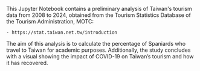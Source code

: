 This Jupyter Notebook contains a preliminary analysis of Taiwan's tourism data from 2008 to 2024, obtained from the Tourism Statistics Database of the Tourism Administration, MOTC:

    - https://stat.taiwan.net.tw/introduction

The aim of this analysis is to calculate the percentage of Spaniards who travel to Taiwan for academic purposes. Additionally, the study concludes with a visual showing the impact of COVID-19 on Taiwan’s tourism and how it has recovered.